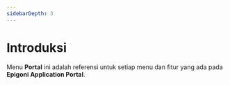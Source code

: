 ```yaml
---
sidebarDepth: 3
---
```


# Introduksi

Menu **Portal** ini adalah referensi untuk setiap menu dan fitur yang ada pada **Epigoni Application Portal**.
